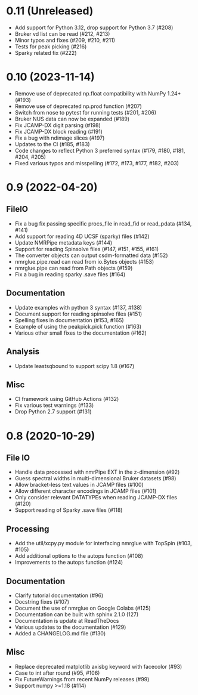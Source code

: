 0.11 (Unreleased)
=================

* Add support for Python 3.12, drop support for Python 3.7 (#208)
* Bruker vd list can be read (#212, #213)
* Minor typos and fixes (#209, #210, #211)
* Tests for peak picking (#216)
* Sparky related fix (#222)


0.10 (2023-11-14)
=================

* Remove use of deprecated np.float compatibility with NumPy 1.24+ (#193)
* Remove use of deprecated np.prod function (#207)
* Switch from nose to pytest for running tests (#201, #206)
* Bruker NUS data can now be expanded (#189)
* Fix JCAMP-DX digit parsing (#198)
* Fix JCAMP-DX block reading (#191)
* Fix a bug with ndimage slices (#197)
* Updates to the CI (#185, #183)
* Code changes to reflect Python 3 preferred syntax (#179, #180, #181, #204, #205)
* Fixed various typos and misspelling (#172, #173, #177, #182, #203)


0.9 (2022-04-20)
================

FileIO
------
* Fix a bug fix passing specific procs_file in read_fid or read_pdata (#134, #141)
* Add support for reading 4D UCSF (sparky) files (#142)
* Update NMRPipe metadata keys (#144)
* Support for reading Spinsolve files (#147, #151, #155, #161)
* The converter objects can output csdm-formatted data (#152)
* nmrglue.pipe.read can read from io.Bytes objects (#153)
* nmrglue.pipe can read from Path objects (#159)
* Fix a bug in reading sparky .save files (#164)


Documentation
-------------
* Update examples with python 3 syntax (#137, #138)
* Document support for reading spinsolve files (#151)
* Spelling fixes in documentation (#153, #165)
* Example of using the peakpick.pick function (#163)
* Various other small fixes to the documentation (#162)


Analysis
--------
* Update leastsqbound to support scipy 1.8 (#167)


Misc
----
* CI framework using GitHub Actions (#132)
* Fix various test warnings (#133)
* Drop Python 2.7 support (#131)

0.8 (2020-10-29)
================

File IO
-------
* Handle data processed with nmrPipe EXT in the z-dimension (#92)
* Guess spectral widths in multi-dimensional Bruker datasets (#98)
* Allow bracket-less text values in JCAMP files (#100)
* Allow different character encodings in JCAMP files (#101)
* Only consider relevant DATATYPEs when reading JCAMP-DX files (#120)
* Support reading of Sparky .save files (#118)

Processing
----------
* Add the util/xcpy.py module for interfacing nmrglue with TopSpin (#103, #105)
* Add additional options to the autops function (#108)
* Improvements to the autops function (#124)

Documentation
-------------
* Clarify tutorial documentation (#96)
* Docstring fixes (#107)
* Document the use of nmrglue on Google Colabs (#125)
* Documentation can be built with sphinx 2.1.0 (127)
* Documentation is update at ReadTheDocs
* Various updates to the documentation (#129)
* Added a CHANGELOG.md file (#130)


Misc
----
* Replace deprecated matplotlib axisbg keyword with facecolor (#93)
* Case to int after round (#95, #106)
* Fix FutureWarnings from recent NumPy releases (#99)
* Support numpy >=1.18 (#114)
